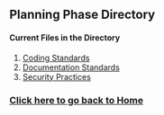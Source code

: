 ## Planning Phase Directory
#### Current Files in the Directory
1. [Coding Standards](https://github.com/kiffit/waterfall-project/blob/main/Standards%20and%20Practices/Coding%20Standards.md)
2. [Documentation Standards](https://github.com/kiffit/waterfall-project/blob/main/Standards%20and%20Practices/Documentation%20Standards.md)
3. [Security Practices](https://github.com/kiffit/waterfall-project/blob/main/Standards%20and%20Practices/Security%20Standards.md)

### **[Click here to go back to Home](https://github.com/kiffit/waterfall-project)**

